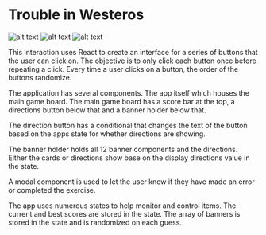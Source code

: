 # Trouble in Westeros
![alt text](https://img.shields.io/badge/uses-node-brightgreen.svg) ![alt text](https://img.shields.io/badge/uses-React-brightgreen.svg)  ![alt text](https://img.shields.io/badge/uses-bootstrap-blue.svg)

This interaction uses React to create an interface for a series of buttons that the user can click on. The objective is to only click each button once before repeating a click. Every time a user clicks on a button, the order of the buttons randomize.

The application has several components. The app itself which houses the main game board. The main game board has a score bar at the top, a directions button below that and a banner holder below that. 

The direction button has a conditional that changes the text of the button based on the apps state for whether directions are showing.

The banner holder holds all 12 banner components and the directions. Either the cards or directions show base on the display directions value in the state.

A modal component is used to let the user know if they have made an error or completed the exercise.

The app uses numerous states to help monitor and control items. The current and best scores are stored in the state. The array of banners is stored in the state and is randomized on each guess. 

